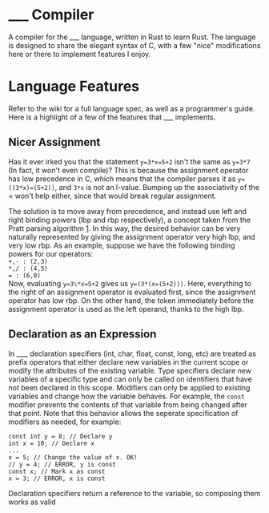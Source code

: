 # ___ Compiler
A compiler for the ___ language, written in Rust to learn Rust. The language is designed to share the elegant syntax of C, with a few "nice" modifications here or there to implement features I enjoy.

# Language Features
Refer to the wiki for a full language spec, as well as a programmer's guide. Here is a highlight of a few of the features that ___ implements.
## Nicer Assignment
Has it ever irked you that the statement `y=3*x=5+2` isn't the same as `y=3*7` (In fact, it won't even compile)? This is because the assignment operator has low precedence in C, which means that the compiler parses it as `y=((3*x)=(5+2))`, and `3*x` is not an l-value. Bumping up the associativity of the = won't help either, since that would break regular assignment. 

The solution is to move away from precedence, and instead use left and right binding powers (lbp and rbp respectively), a concept taken from the Pratt parsing algorithm [1](https://dl.acm.org/doi/pdf/10.1145/512927.512931). In this way, the desired behavior can be very naturally represented by giving the assignment operator very high lbp, and very low rbp. As an example, suppose we have the following binding powers for our operators:  
`+,- : (2,3)`  
`*,/ : (4,5)`  
`= : (6,0)`  
Now, evaluating `y=3\*x=5+2` gives us `y=(3*(x=(5+2)))`. Here, everything to the right of an assignment operator is evaluated first, since the assignment operator has low rbp. On the other hand, the token immediately before the assignment operator is used as the left operand, thanks to the high lbp. 
## Declaration as an Expression
In ___, declaration specifiers (int, char, float, const, long, etc) are treated as prefix operators that either declare new variables in the current scope or modify the attributes of the existing variable. Type specifiers declare new variables of a specific type and can only be called on identifiers that have not been declared in this scope. Modifiers can only be applied to existing variables and change how the variable behaves. For example, the `const` modifier prevents the contents of that variable from being changed after that point. Note that this behavior allows the seperate specification of modifiers as needed, for example:
```
const int y = 8; // Declare y
int x = 10; // Declare x
...
x = 5; // Change the value of x. OK!
// y = 4; // ERROR, y is const
const x; // Mark x as const
x = 3; // ERROR, x is const
```
Declaration specifiers return a reference to the variable, so composing them works as valid
